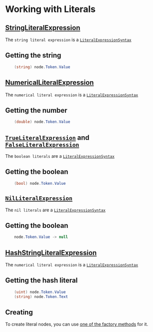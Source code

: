 # Working with Literals

## [StringLiteralExpression](xref:Loretta.CodeAnalysis.Lua.Syntax.StringLiteralExpression*)
The `string literal expression` is a [`LiteralExpressionSyntax`](xref:Loretta.CodeAnalysis.Lua.Syntax.LiteralExpression*)

## Getting the string
```cs
    (string) node.Token.Value
```

## [NumericalLiteralExpression](xref:Loretta.CodeAnalysis.Lua.Syntax.NumericalLiteralExpression*)
The `numerical literal expression` is a [`LiteralExpressionSyntax`](xref:Loretta.CodeAnalysis.Lua.Syntax.LiteralExpression*)

## Getting the number
```cs
    (double) node.Token.Value
```

## [`TrueLiteralExpression`](xref:Loretta.CodeAnalysis.Lua.Syntax.TrueLiteralExpression*) and [`FalseLiteralExpression`](xref:Loretta.CodeAnalysis.Lua.Syntax.FalseLiteralExpression*)
The `boolean literals` are a [`LiteralExpressionSyntax`](xref:Loretta.CodeAnalysis.Lua.Syntax.LiteralExpression*)

## Getting the boolean
```cs
    (bool) node.Token.Value
```

## [`NilLiteralExpression`](xref:Loretta.CodeAnalysis.Lua.Syntax.NilLiteralExpression*)
The `nil literals` are a [`LiteralExpressionSyntax`](xref:Loretta.CodeAnalysis.Lua.Syntax.LiteralExpression*)

## Getting the boolean
```cs
    node.Token.Value -> null
```

## [HashStringLiteralExpression](xref:Loretta.CodeAnalysis.Lua.Syntax.HashStringLiteralExpression*)
The `numerical literal expression` is a [`LiteralExpressionSyntax`](xref:Loretta.CodeAnalysis.Lua.Syntax.LiteralExpression*)

## Getting the hash literal
```cs
    (uint) node.Token.Value
    (string) node.Token.Text
```

## Creating

To create literal nodes, you can use [one of the factory methods](xref:xref:Loretta.CodeAnalysis.Lua.SyntaxFactory.Literal*) for it.